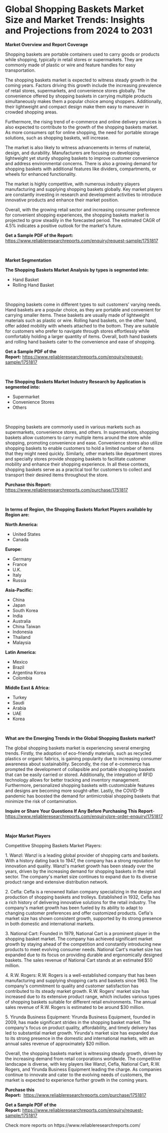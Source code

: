 <p><h1>Global Shopping Baskets Market Size and Market Trends: Insights and Projections from 2024 to 2031</h1></p><p><strong>Market Overview and Report Coverage</strong></p>
<p><p>Shopping baskets are portable containers used to carry goods or products while shopping, typically in retail stores or supermarkets. They are commonly made of plastic or wire and feature handles for easy transportation.</p><p>The shopping baskets market is expected to witness steady growth in the coming years. Factors driving this growth include the increasing prevalence of retail stores, supermarkets, and convenience stores globally. The convenience offered by shopping baskets in carrying multiple products simultaneously makes them a popular choice among shoppers. Additionally, their lightweight and compact design make them easy to maneuver in crowded shopping areas.</p><p>Furthermore, the rising trend of e-commerce and online delivery services is also expected to contribute to the growth of the shopping baskets market. As more consumers opt for online shopping, the need for portable storage solutions, such as shopping baskets, will increase.</p><p>The market is also likely to witness advancements in terms of material, design, and durability. Manufacturers are focusing on developing lightweight yet sturdy shopping baskets to improve customer convenience and address environmental concerns. There is also a growing demand for shopping baskets with additional features like dividers, compartments, or wheels for enhanced functionality.</p><p>The market is highly competitive, with numerous industry players manufacturing and supplying shopping baskets globally. Key market players are constantly investing in research and development activities to introduce innovative products and enhance their market position.</p><p>Overall, with the growing retail sector and increasing consumer preference for convenient shopping experiences, the shopping baskets market is projected to grow steadily in the forecasted period. The estimated CAGR of 4.5% indicates a positive outlook for the market's future.</p></p>
<p><strong>Get a Sample PDF of the Report:</strong> <a href="https://www.reliableresearchreports.com/enquiry/request-sample/1751817">https://www.reliableresearchreports.com/enquiry/request-sample/1751817</a></p>
<p>&nbsp;</p>
<p><strong>Market Segmentation</strong></p>
<p><strong>The Shopping Baskets Market Analysis by types is segmented into:</strong></p>
<p><ul><li>Hand Basket</li><li>Rolling Hand Basket</li></ul></p>
<p>&nbsp;</p>
<p><p>Shopping baskets come in different types to suit customers' varying needs. Hand baskets are a popular choice, as they are portable and convenient for carrying smaller items. These baskets are usually made of lightweight materials such as plastic or wire. Rolling hand baskets, on the other hand, offer added mobility with wheels attached to the bottom. They are suitable for customers who prefer to navigate through stores effortlessly while comfortably holding a larger quantity of items. Overall, both hand baskets and rolling hand baskets cater to the convenience and ease of shopping.</p></p>
<p><strong>Get a Sample PDF of the Report:</strong>&nbsp;<a href="https://www.reliableresearchreports.com/enquiry/request-sample/1751817">https://www.reliableresearchreports.com/enquiry/request-sample/1751817</a></p>
<p>&nbsp;</p>
<p><strong>The Shopping Baskets Market Industry Research by Application is segmented into:</strong></p>
<p><ul><li>Supermarket</li><li>Convenience Stores</li><li>Others</li></ul></p>
<p>&nbsp;</p>
<p><p>Shopping baskets are commonly used in various markets such as supermarkets, convenience stores, and others. In supermarkets, shopping baskets allow customers to carry multiple items around the store while shopping, promoting convenience and ease. Convenience stores also utilize shopping baskets to enable customers to hold a limited number of items that they might need quickly. Similarly, other markets like department stores and specialty stores provide shopping baskets to facilitate customer mobility and enhance their shopping experience. In all these contexts, shopping baskets serve as a practical tool for customers to collect and transport their desired items throughout the store.</p></p>
<p><strong>Purchase this Report:</strong>&nbsp; <a href="https://www.reliableresearchreports.com/purchase/1751817">https://www.reliableresearchreports.com/purchase/1751817</a></p>
<p>&nbsp;</p>
<p><strong>In terms of Region, the Shopping Baskets Market Players available by Region are:</strong></p>
<p>
    <p> <strong> North America: </strong>
        <ul>
            <li>United States</li>
            <li>Canada</li>
        </ul>
        </p> 
    <p> <strong> Europe: </strong>
        <ul>
            <li>Germany</li>
            <li>France</li>
            <li>U.K.</li>
            <li>Italy</li>
            <li>Russia</li>
        </ul>
        </p> 
    <p> <strong> Asia-Pacific: </strong>
        <ul>
            <li>China</li>
            <li>Japan</li>
            <li>South Korea</li>
            <li>India</li>
            <li>Australia</li>
            <li>China Taiwan</li>
            <li>Indonesia</li>
            <li>Thailand</li>
            <li>Malaysia</li>
        </ul>
        </p> 
    <p> <strong> Latin America: </strong>
        <ul>
            <li>Mexico</li>
            <li>Brazil</li>
            <li>Argentina Korea</li>
            <li>Colombia</li>
        </ul>
        </p> 
    <p> <strong> Middle East & Africa: </strong>
        <ul>
            <li>Turkey</li>
            <li>Saudi</li>
            <li>Arabia</li>
            <li>UAE</li>
            <li>Korea</li>
        </ul>
    </p>
    </p>
<p>&nbsp;</p>
<p><strong>What are the Emerging Trends in the Global Shopping Baskets market?</strong></p>
<p><p>The global shopping baskets market is experiencing several emerging trends. Firstly, the adoption of eco-friendly materials, such as recycled plastics or organic fabrics, is gaining popularity due to increasing consumer awareness about sustainability. Secondly, the rise of e-commerce has prompted the development of collapsible and portable shopping baskets that can be easily carried or stored. Additionally, the integration of RFID technology allows for better tracking and inventory management. Furthermore, personalized shopping baskets with customizable features and designs are becoming more sought-after. Lastly, the COVID-19 pandemic has boosted the demand for antimicrobial shopping baskets that minimize the risk of contamination.</p></p>
<p><strong>Inquire or Share Your Questions If Any Before Purchasing This Report</strong>- <a href="https://www.reliableresearchreports.com/enquiry/pre-order-enquiry/1751817">https://www.reliableresearchreports.com/enquiry/pre-order-enquiry/1751817</a></p>
<p>&nbsp;</p>
<p><strong>Major Market Players</strong></p>
<p><p>Competitive Shopping Baskets Market Players: </p><p>1. Wanzl: Wanzl is a leading global provider of shopping carts and baskets. With a history dating back to 1947, the company has a strong reputation for innovation and quality. Wanzl's market growth has been steady over the years, driven by the increasing demand for shopping baskets in the retail sector. The company's market size continues to expand due to its diverse product range and extensive distribution network.</p><p>2. Cefla: Cefla is a renowned Italian company specializing in the design and production of shopping baskets and trolleys. Established in 1932, Cefla has a rich history of delivering innovative solutions for the retail industry. The company's market growth has been fueled by its ability to adapt to changing customer preferences and offer customized products. Cefla's market size has shown consistent growth, supported by its strong presence in both domestic and international markets.</p><p>3. National Cart: Founded in 1979, National Cart is a prominent player in the shopping basket market. The company has achieved significant market growth by staying ahead of the competition and constantly introducing new products to meet evolving consumer needs. National Cart's market size has expanded due to its focus on providing durable and ergonomically designed baskets. The sales revenue of National Cart stands at an estimated $50 million.</p><p>4. R.W. Rogers: R.W. Rogers is a well-established company that has been manufacturing and supplying shopping carts and baskets since 1963. The company's commitment to quality and customer satisfaction has contributed to its steady market growth. R.W. Rogers' market size has increased due to its extensive product range, which includes various types of shopping baskets suitable for different retail environments. The annual sales revenue of R.W. Rogers is estimated to be around $30 million.</p><p>5. Yirunda Business Equipment: Yirunda Business Equipment, founded in 2009, has made significant strides in the shopping basket market. The company's focus on product quality, affordability, and timely delivery has led to substantial market growth. Yirunda's market size has expanded due to its strong presence in the domestic and international markets, with an annual sales revenue of approximately $20 million.</p><p>Overall, the shopping baskets market is witnessing steady growth, driven by the increasing demand from retail corporations worldwide. The competitive landscape is diverse, with key players like Wanzl, Cefla, National Cart, R.W. Rogers, and Yirunda Business Equipment leading the charge. As companies continue to innovate and cater to the evolving needs of customers, the market is expected to experience further growth in the coming years.</p></p>
<p><strong>Purchase this Report:</strong>&nbsp;&nbsp;<a href="https://www.reliableresearchreports.com/purchase/1751817">https://www.reliableresearchreports.com/purchase/1751817</a></p>
<p></p>
<p><strong>Get a Sample PDF of the Report:</strong>&nbsp;<a href="https://www.reliableresearchreports.com/enquiry/request-sample/1751817">https://www.reliableresearchreports.com/enquiry/request-sample/1751817</a></p>
<p>Check more reports on https://www.reliableresearchreports.com/</p>